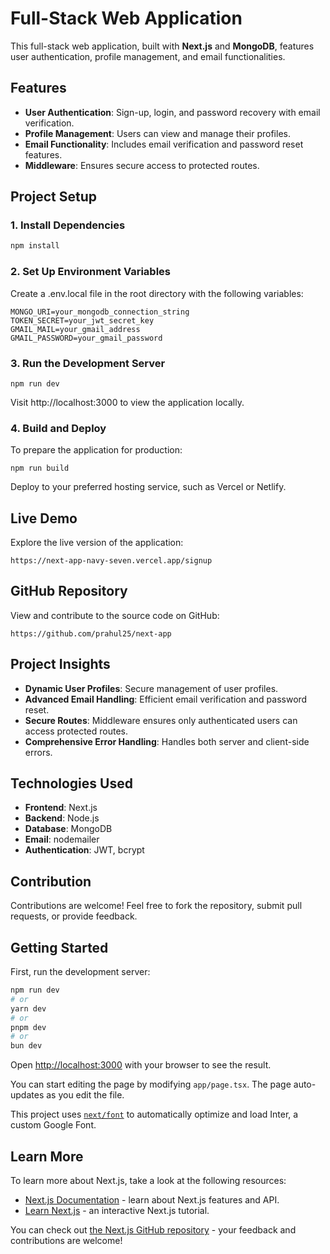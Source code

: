 # Full-Stack Web Application

This full-stack web application, built with **Next.js** and **MongoDB**, features user authentication, profile management, and email functionalities.

## Features

- **User Authentication**: Sign-up, login, and password recovery with email verification.
- **Profile Management**: Users can view and manage their profiles.
- **Email Functionality**: Includes email verification and password reset features.
- **Middleware**: Ensures secure access to protected routes.

## Project Setup

### 1. Install Dependencies

```bash
npm install
```

### 2. Set Up Environment Variables
Create a .env.local file in the root directory with the following variables:
```
MONGO_URI=your_mongodb_connection_string
TOKEN_SECRET=your_jwt_secret_key
GMAIL_MAIL=your_gmail_address
GMAIL_PASSWORD=your_gmail_password

```
### 3. Run the Development Server
```
npm run dev
```
Visit http://localhost:3000 to view the application locally.

### 4. Build and Deploy
To prepare the application for production:
```
npm run build
```
Deploy to your preferred hosting service, such as Vercel or Netlify.

## Live Demo
Explore the live version of the application:
```
https://next-app-navy-seven.vercel.app/signup
```

## GitHub Repository
View and contribute to the source code on GitHub:
```
https://github.com/prahul25/next-app
```

## Project Insights
- **Dynamic User Profiles**: Secure management of user profiles.
- **Advanced Email Handling**: Efficient email verification and password reset.
- **Secure Routes**: Middleware ensures only authenticated users can access protected routes.
- **Comprehensive Error Handling**: Handles both server and client-side errors.

## Technologies Used
- **Frontend**: Next.js
- **Backend**: Node.js
- **Database**: MongoDB
- **Email**: nodemailer
- **Authentication**: JWT, bcrypt

## Contribution
Contributions are welcome! Feel free to fork the repository, submit pull requests, or provide feedback.



## Getting Started

First, run the development server:

```bash
npm run dev
# or
yarn dev
# or
pnpm dev
# or
bun dev
```

Open [http://localhost:3000](http://localhost:3000) with your browser to see the result.

You can start editing the page by modifying `app/page.tsx`. The page auto-updates as you edit the file.

This project uses [`next/font`](https://nextjs.org/docs/basic-features/font-optimization) to automatically optimize and load Inter, a custom Google Font.

## Learn More

To learn more about Next.js, take a look at the following resources:

- [Next.js Documentation](https://nextjs.org/docs) - learn about Next.js features and API.
- [Learn Next.js](https://nextjs.org/learn) - an interactive Next.js tutorial.

You can check out [the Next.js GitHub repository](https://github.com/vercel/next.js/) - your feedback and contributions are welcome!
